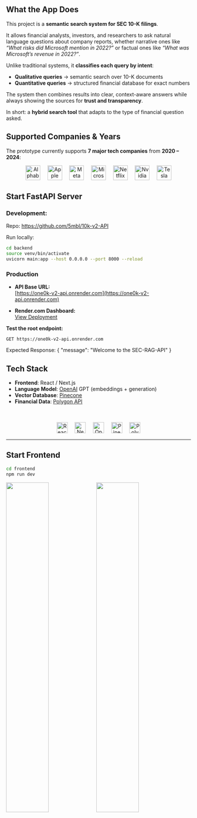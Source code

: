 
## What the App Does

This project is a **semantic search system for SEC 10-K filings**.

It allows financial analysts, investors, and researchers to ask natural language questions about company reports, whether narrative ones like *“What risks did Microsoft mention in 2022?”* or factual ones like *“What was Microsoft’s revenue in 2022?”*.

Unlike traditional systems, it **classifies each query by intent**:
- **Qualitative queries** → semantic search over 10-K documents  
- **Quantitative queries** → structured financial database for exact numbers  

The system then combines results into clear, context-aware answers while always showing the sources for **trust and transparency**.

In short: a **hybrid search tool** that adapts to the type of financial question asked.

## Supported Companies & Years

The prototype currently supports **7 major tech companies** from **2020 – 2024**:


<p align="center">
  <img src="https://upload.wikimedia.org/wikipedia/commons/2/2f/Google_2015_logo.svg" alt="Alphabet" height="40" /> &nbsp;&nbsp;&nbsp;
  <img src="https://upload.wikimedia.org/wikipedia/commons/f/fa/Apple_logo_black.svg" alt="Apple" height="40" /> &nbsp;&nbsp;&nbsp;
  <img src="https://upload.wikimedia.org/wikipedia/commons/7/7b/Meta_Platforms_Inc._logo.svg" alt="Meta" height="40" /> &nbsp;&nbsp;&nbsp;
  <img src="https://upload.wikimedia.org/wikipedia/commons/4/44/Microsoft_logo.svg" alt="Microsoft" height="40" /> &nbsp;&nbsp;&nbsp;
  <img src="https://upload.wikimedia.org/wikipedia/commons/0/08/Netflix_2015_logo.svg" alt="Netflix" height="40" /> &nbsp;&nbsp;&nbsp;
  <img src="https://upload.wikimedia.org/wikipedia/commons/a/a4/NVIDIA_logo.svg" alt="Nvidia" height="40" /> &nbsp;&nbsp;&nbsp;
  <img src="https://upload.wikimedia.org/wikipedia/commons/b/bd/Tesla_Motors.svg" alt="Tesla" height="40" />
</p>

## **Start FastAPI Server** 

### Development:
Repo: https://github.com/5mbl/10k-v2-API

Run locally:
```bash
cd backend  
source venv/bin/activate  
uvicorn main:app --host 0.0.0.0 --port 8000 --reload  
```

### Production

- **API Base URL:**  
  [https://one0k-v2-api.onrender.com](https://one0k-v2-api.onrender.com)

- **Render.com Dashboard:**  
  [View Deployment](https://dashboard.render.com/web/srv-d21bb0qdbo4c73dvr5f0/deploys/dep-d21bvo7fte5s73fee1dg)

**Test the root endpoint:**

```http
GET https://one0k-v2-api.onrender.com
```

Expected Response:
{
  "message": "Welcome to the SEC-RAG-API"
}

## Tech Stack

- **Frontend**: React / Next.js  
- **Language Model**: [OpenAI](https://openai.com/) GPT (embeddings + generation)  
- **Vector Database**: [Pinecone](https://www.pinecone.io/)  
- **Financial Data**:  [Polygon API](https://polygon.io/)  
<br><br>

<p align="center">
  <img src="https://upload.wikimedia.org/wikipedia/commons/a/a7/React-icon.svg" alt="React" height="30" /> &nbsp;&nbsp;&nbsp;
  <img src="https://upload.wikimedia.org/wikipedia/commons/2/2d/Next.js_wordmark.svg" alt="Next.js" height="30" /> &nbsp;&nbsp;&nbsp;
  <img src="https://upload.wikimedia.org/wikipedia/commons/a/af/OpenAI_logo_2025_%28wordmark%29.svg" alt="OpenAI" height="30" /> &nbsp;&nbsp;&nbsp;
  <img src="https://static.cdnlogo.com/logos/p/46/pinecone.svg" alt="Pinecone" height="30" /> &nbsp;&nbsp;&nbsp;
  <img src="https://github.com/user-attachments/assets/101f097d-1e5c-41e3-b1ae-b09e890fb652" alt="Polygon" height="30" />
</p>

---

## **Start Frontend**  
```bash
cd frontend  
npm run dev    
```   
<p float="left">
  <img src="https://github.com/user-attachments/assets/d0f3b0eb-1512-40ba-b7fb-c8ebf643937f" width="48%" />
  <img src="https://github.com/user-attachments/assets/48b49d8e-dfb8-4feb-8cf6-c3a51cf91ea3" width="48%" />
</p>



